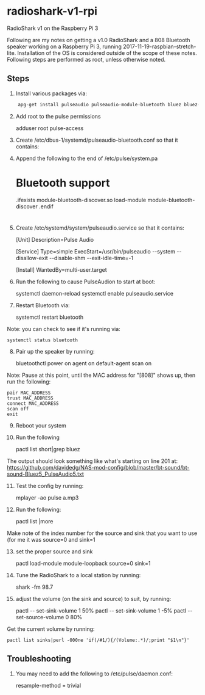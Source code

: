 # radioshark-v1-rpi
RadioShark v1 on the Raspberry Pi 3

Following are my notes on getting a v1.0 RadioShark and a 808 Bluetooth speaker working on a Raspberry Pi 3, running 2017-11-19-raspbian-stretch-lite.  Installation of the OS is considered outside of the scope of these notes.  Following steps are performed as root, unless otherwise noted.

## Steps

1) Install various packages via:
```c
    apg-get install pulseaudio pulseaudio-module-bluetooth bluez bluez-firmware mplayer
```

2) Add root to the pulse permissions

    adduser root pulse-access

3) Create /etc/dbus-1/systemd/pulseaudio-bluetooth.conf so that it contains:

    <busconfig>

      <policy user="pulse">
        <allow send_destination="org.bluez"/>
      </policy>

    </busconfig>

4) Append the following to the end of /etc/pulse/system.pa

    #
    # Bluetooth support #
    .ifexists module-bluetooth-discover.so
    load-module module-bluetooth-discover
    .endif
    #

5) Create /etc/systemd/system/pulseaudio.service so that it contains:

    [Unit]
    Description=Pulse Audio
    
    [Service]
    Type=simple
    ExecStart=/usr/bin/pulseaudio --system --disallow-exit --disable-shm --exit-idle-time=-1

    [Install]
    WantedBy=multi-user.target

6) Run the following to cause PulseAudion to start at boot:

    systemctl daemon-reload
    systemctl enable pulseaudio.service

7) Restart Bluetooth via:

    systemctl restart bluetooth

Note: you can check to see if it's running via:

    systemctl status bluetooth

8) Pair up the speaker by running:

    bluetoothctl
    power on
    agent on
    default-agent
    scan on

Note: Pause at this point, until the MAC address for "[808]" shows up, then run the following:

    pair MAC_ADDRESS
    trust MAC_ADDRESS
    connect MAC_ADDRESS
    scan off
    exit

9) Reboot your system

10) Run the following

    pactl list short|grep bluez

The output should look something like what's starting on line 201 at: https://github.com/davidedg/NAS-mod-config/blob/master/bt-sound/bt-sound-Bluez5_PulseAudio5.txt

11) Test the config by running:

    mplayer -ao pulse a.mp3

12) Run the following:

    pactl list |more

Make note of the index number for the source and sink that you want to use (for me it was source=0 and sink=1

13) set the proper source and sink

    pactl load-module module-loopback source=0 sink=1

14) Tune the RadioShark to a local station by running:

    shark -fm 98.7

15) adjust the volume (on the sink and source) to suit, by running:

    pactl -- set-sink-volume 1 50%
    pactl -- set-sink-volume 1 -5%
    pactl -- set-source-volume 0 80%

Get the current volume by running:

    pactl list sinks|perl -000ne 'if(/#1/){/(Volume:.*)/;print "$1\n"}'

## Troubleshooting

1) You may need to add the following to /etc/pulse/daemon.conf:

    resample-method = trivial

